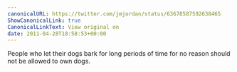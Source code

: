 ```yaml
---
canonicalURL: https://twitter.com/jmjordan/status/63678587592638465
ShowCanonicalLink: true
CanonicalLinkText: View original on
date: 2011-04-28T18:58:53+00:00
---
```

People who let their dogs bark for long periods of time for no reason should not be allowed to own dogs.